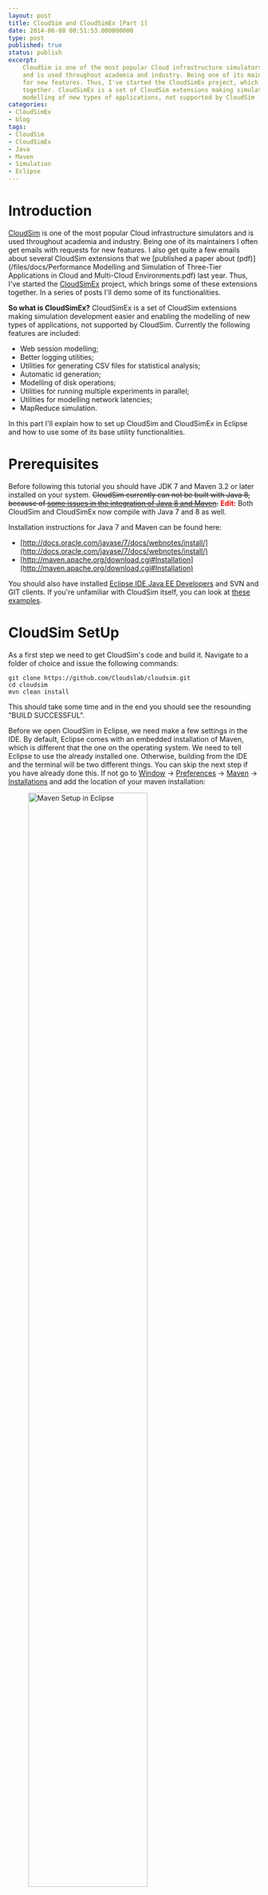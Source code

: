 ```yaml
---
layout: post
title: CloudSim and CloudSimEx [Part 1]
date: 2014-06-08 00:51:53.000000000
type: post
published: true
status: publish
excerpt: 
    CloudSim is one of the most popular Cloud infrastructure simulators 
    and is used throughout academia and industry. Being one of its maintainers I often get emails with requests 
    for new features. Thus, I've started the CloudSimEx project, which brings some of these extensions 
    together. CloudSimEx is a set of CloudSim extensions making simulation development easier and enabling the 
    modelling of new types of applications, not supported by CloudSim ...
categories:
- CloudSimEx
- blog
tags:
- CloudSim
- CloudSimEx
- Java
- Maven
- Simulation
- Eclipse
---
```


# Introduction

[CloudSim](http://www.cloudbus.org/cloudsim/) is one of the most popular Cloud infrastructure simulators 
and is used throughout academia and industry. Being one of its maintainers I often get emails with requests 
for new features. I also get quite a few emails about several CloudSim extensions that we 
[published a paper about (pdf)](/files/docs/Performance Modelling and Simulation of Three-Tier Applications in Cloud and Multi-Cloud Environments.pdf) 
last year. 
Thus, I've started the [CloudSimEx](https://github.com/Cloudslab/CloudSimEx) project, which brings some of these extensions 
together. In a series of posts I'll demo some of its functionalities.

**So what is CloudSimEx?** CloudSimEx is a set of CloudSim extensions making simulation development easier and enabling the 
modelling of new types of applications, not supported by CloudSim. Currently the following features are included:

*   Web session modelling;
*   Better logging utilities;
*   Utilities for generating CSV files for statistical analysis;
*   Automatic id generation;
*   Modelling of disk operations;
*   Utilities for running multiple experiments in parallel;
*   Utilities for modelling network latencies;
*   MapReduce simulation.

In this part I'll explain how to set up CloudSim and CloudSimEx in Eclipse and how to use some of its base utility functionalities.

# Prerequisites

Before following this tutorial you should have JDK 7 and Maven 3.2 or later installed on your system. 
<del>CloudSim currently can not be built with Java 8, because of 
[some issues in the integration of Java 8 and Maven](https://cwiki.apache.org/confluence/display/MAVEN/Java+8+Upgrade).</del>
**<span style="color:red;">Edit:</span>** Both CloudSim and CloudSimEx now compile with Java 7 and 8 as well.

Installation instructions for Java 7 and Maven can be found here:

*   [http://docs.oracle.com/javase/7/docs/webnotes/install/](http://docs.oracle.com/javase/7/docs/webnotes/install/)
*   [http://maven.apache.org/download.cgi#Installation](http://maven.apache.org/download.cgi#Installation)

You should also have installed [Eclipse IDE Java EE Developers](https://www.eclipse.org/downloads/) and SVN and GIT clients. 
If you're unfamiliar with CloudSim itself, you can look at [these examples](http://www.cloudbus.org/cloudsim/examples.html).

# CloudSim SetUp

As a first step we need to get CloudSim's code and build it. Navigate to a folder of choice and issue the following commands:

```
git clone https://github.com/Cloudslab/cloudsim.git
cd cloudsim
mvn clean install
```

This should take some time and in the end you should see the resounding "BUILD SUCCESSFUL".

Before we open CloudSim in Eclipse, we need make a few settings in the IDE. 
By default, Eclipse comes with an embedded installation of Maven, which is different that the one on the operating system. 
We need to tell Eclipse to use the already installed one. 
Otherwise, building from the IDE and the terminal will be two different things. 
You can skip the next step if you have already done this. 
If not go to <u>Window</u> -> <u>Preferences</u> -> <u>Maven</u> -> <u>Installations</u> 
and add the location of your maven installation:

<figure>
  <img src="/images/blog/CloudSim and CloudSimEx Part 1/mavenineclipse.png" alt="Maven Setup in Eclipse" width="75%">
  <figcaption>Maven Setup in Eclipse.</figcaption>
</figure>

Now we can import the CloudSim project into Eclipse. Go to <u>File</u> -> <u>Import</u> -> <u>Existing Maven Projects</u> 
and follow the wizard. You can use the following screenshots as a guideline:

<!-------------------------------------------- Image Galery -------------------------------------------->
<figure class="third">
    <a class="image-popup-fit-width" href="/images/blog/CloudSim and CloudSimEx Part 1/import-cloudsim1.png">
        <img src="/images/blog/CloudSim and CloudSimEx Part 1/import-cloudsim1.png">
    </a>
    <a class="image-popup-fit-width" href="/images/blog/CloudSim and CloudSimEx Part 1/import-cloudsim2.png">
        <img src="/images/blog/CloudSim and CloudSimEx Part 1/import-cloudsim2.png">
    </a>
    <a class="image-popup-fit-width" href="/images/blog/CloudSim and CloudSimEx Part 1/import-cloudsim3.png">
        <img src="/images/blog/CloudSim and CloudSimEx Part 1/import-cloudsim3.png">
    </a>
    <a class="image-popup-fit-width" href="/images/blog/CloudSim and CloudSimEx Part 1/import-cloudsim4.png">
        <img src="/images/blog/CloudSim and CloudSimEx Part 1/import-cloudsim4.png">
    </a>
    <figcaption>CloudSim import in Eclipse.</figcaption>
</figure>
<!-------------------------------------------- Image Galery -------------------------------------------->


This should open the CloudSim projects in Eclipse.

# CloudSimEx SetUp

After CloudSim is set, we can continue to set up CloudSimEx as well. The following commands do just that.

```
git clone https://github.com/Cloudslab/CloudSimEx.git
cd CloudSimEx
mvn clean install
```

Again, if all is fine you should see "BUILD SUCCESSFUL" int your terminal. Next you can open the CloudSimEx 
projects in Eclipse. Again you need to go to <u>File</u> -> <u>Import</u> -> <u>Existing Maven Projects</u> 
and follow the wizard, as we did with CloudSim.

# Test Project

Now that CloudSim and CloudSimEx are set up we can create a simple test project, in which we can 
experiment with them. Go to <u>File</u> -> <u>New</u> -> <u>Project...</u> -> <u>Maven Project</u> and 
follow the wizard to create a simple maven project. You can use the following screeshots as a guideline:


<!-------------------------------------------- Image Galery -------------------------------------------->
<figure class="third">
    <a class="image-popup-fit-width" href="/images/blog/CloudSim and CloudSimEx Part 1/new-maven-project1.png">
        <img src="/images/blog/CloudSim and CloudSimEx Part 1/import-cloudsim1.png">
    </a>
    <a class="image-popup-fit-width" href="/images/blog/CloudSim and CloudSimEx Part 1/new-maven-project2.png">
        <img src="/images/blog/CloudSim and CloudSimEx Part 1/import-cloudsim2.png">
    </a>
    <a class="image-popup-fit-width" href="/images/blog/CloudSim and CloudSimEx Part 1/new-maven-project3.png">
        <img src="/images/blog/CloudSim and CloudSimEx Part 1/import-cloudsim3.png">
    </a>
    <figcaption>Test project in Eclipse.</figcaption>
</figure>
<!-------------------------------------------- Image Galery -------------------------------------------->


After the project is created, open its pom.xml file and add the following dependencies inside 
the `<project>` section:

```xml
<dependencies>
    <dependency>
        <groupId>org.cloudbus.cloudsim</groupId>
        <artifactId>cloudsim</artifactId>
        <version>3.1-SNAPSHOT</version>
    </dependency>
    <dependency>
        <groupId>org.cloudbus</groupId>
        <artifactId>cloudsimex-core</artifactId>
        <version>1.0-SNAPSHOT</version>
    </dependency>
    <dependency>
        <groupId>org.cloudbus</groupId>
        <artifactId>cloudsimex-geolocation</artifactId>
        <version>1.0-SNAPSHOT</version>
    </dependency>
    <dependency>
        <groupId>org.cloudbus</groupId>
        <artifactId>cloudsimex-web</artifactId>
        <version>1.0-SNAPSHOT</version>
    </dependency>
    <dependency>
        <groupId>org.cloudbus</groupId>
        <artifactId>cloudsimex-mapreduce</artifactId>
        <version>1.0-SNAPSHOT</version>
    </dependency>
</dependencies>
```

Finally, you should make sure the Eclipse project is configured to use Java 7. 
Right click on the test project in the explorer, select <u>Properties</u>, and ensure that the 
Java compiler compliance level is set to 1.7, as in the following screenshot:

<figure>
  <img src="/images/blog/CloudSim and CloudSimEx Part 1/test-project-properties.png" alt="Test Project Properties" width="75%">
  <figcaption>Test Project Properties.</figcaption>
</figure>

Now you can create a class with a main method in the new project and it can import all CloudSim and CloudSimEx classes. 
You're ready to go!

# ID generation

CloudSim requires the end user to provide a lot of numerical ids for the simulation entities (e.g. cloudlets, VMs). 
This is error prone. If you provide duplicate ids for entities of the same type (e.g. cloudlets) this will result in 
an insidious bug, as CloudSim won't give any warning. Moreover, in complex simulations virtual machines and cloudlets 
(i.e. jobs) need to be created dynamically, and thus you'll need to maintain global counters for id generation.

To solve the problem I've created the simple utility class 
[org.cloudbus.cloudsim.ex.util.Id](https://github.com/Cloudslab/CloudSimEx/blob/master/cloudsimex-core/src/main/java/org/cloudbus/cloudsim/ex/util/Id.java). 
It allows you to create unique ids per simulation entity type. For example the following code creates three cloudlets with unique ids:

```java
Cloudlet cl1 = new Cloudlet(Id.pollId(Cloudlet.class), ... );
Cloudlet cl2 = new NetworkCloudlet(Id.pollId(NetworkCloudlet.class), ... );
Cloudlet cl3 = new NetworkCloudlet(Id.pollId(Cloudlet.class), ... );

System.out.println(cl1.getCloudletId());   // Prints 1
System.out.println(cl2.getCloudletId());   // Prints 2
System.out.println(cl3.getCloudletId());   // Prints 3
```

Note that the exact type that you pass to Id.pollId( ) does not matter, as long as it is a subtype of a 
CloudSim entity - e.g. cloudlet, VM or host. The implementation will automatically check if the type you 
pass is a cloudlet or something else and will return an appropriate id. For example In the above code it 
didn't matter if we call Id.pollId(Cloudlet.class) or Id.pollId(NetworkCloudlet.class), it would return a 
unique cloudlet id in all cases.

If you're developing classes that extend CloudSim entities, you can eliminate the need for ids altogether, 
by redefining their constructors. For example, the following code creates a custom cloudlet, that automatically 
creates its own id in the costructor, and its users won't need to bother with ids.

```java
public class MyCloudlet extends Cloudlet {
    public MyCloudlet(...) {
        super(Id.pollId(getClass()), ...);
    }
}
```

In fact, this is the approach taken in all CloudSimEx classes. 
Thus, in CloudSimEx you don't need to specify your own ids.

# CSV export of objects

When developing CloudSim simulations people often need to export tabular 
(i.e. coma separated values or CSV) for further statistical analysis. 
For example, you may want to export data about your jobs'/cloudlets' start, end and execution 
time in a CSV file, in order to compute statistics or perform numerical analysis with Excel, R, SAS or Matlab. 
Looping over all objects and their properties, taking care of column padding and so on can be a drag.

Enter the [TextUtil](https://github.com/Cloudslab/CloudSimEx/blob/master/cloudsimex-core/src/main/java/org/cloudbus/cloudsim/ex/util/TextUtil.java) 
class. Converting an object to a CSV line is now just a single line of code. 
Add another line and you've got yourself a header, as in this example:

```java
Vm vm = new Vm(Id.pollId(Vm.class), .....);
// getCaptionLine - prints a header
System.out.println(TextUtil.getCaptionLine(Vm.class));
// getTxtLine - prints a CSV line
System.out.println(TextUtil.getTxtLine(vm));
```

By default, TextUtil inspects all the properties (i.e. public no-arg get methods) of the class/object 
and concatenates them taking into account predefined formatting and padding options. 
You can modify the list and order of properties for a given class using the 
[Textualize](https://github.com/Cloudslab/CloudSimEx/blob/master/cloudsimex-core/src/main/java/org/cloudbus/cloudsim/ex/util/Textualize.java) 
annotation. The output of the above is:

```
BeingInstantiated;     Bw;CloudletScheduler;CurrentAllocatedBw;CurrentAllocatedMips;CurrentAllocatedRam;CurrentAllocatedSize;CurrentRequestedBw;CurrentRequestedMaxMips;CurrentRequestedMips;CurrentRequestedRam;CurrentRequestedTotalMips;Host;     Id;InMigration;      Mips;NumberOfPes;    Ram;   Size;StateHistory;                 Uid; UserId;                 Vmm;Class
             true;   1000;   ref<455659002>;                 0;                null;                  0;                   0;              1000;                1000.00;               [...];                512;                  1000.00;null;      4;      false;   1000.00;          1;    512;  10000;       [...];                 0-4;      0;                 Xen;   Vm
```

TextUtil automatically converts references, arrays and collections to simple representations, 
so that the CSV line format is maintained.

Often you don't need all properties of an object in the CSV - you may only need 2 or 3 of them. 
Again this can be done with a single line of code. You just need to specify the names of the properties when invoking TextUtil:

```java
Vm vm = new Vm(Id.pollId(Vm.class), .....);
String[] props = new String[] { "Bw", "CurrentRequestedRam" };
System.out.println(TextUtil.getCaptionLine(Vm.class, props));
System.out.println(TextUtil.getTxtLine(vm, props));
```

This code will only print the `Bw` and `CurrentRequestedRam` properties, 
defined by the `getBw` and `getCurrentRequestedRam` methods:

```
     Bw;CurrentRequestedRam
   1000;                512
```

In all above examples, we used the default delimeter ";". 
All TextUtil methods are overloaded so that you can specify another delimiter if needed.

Finally, often you may need some derived characteristic/column in the CSV. 
For example, you may like to have a field in gigabytes instead of megabytes, 
or you may want to compute the difference between two fields in a new column. 
TextUtil allows you to define the so-called virtual properties. 
A virtual property is just a pair - a name and Function (from the [guava](http://code.google.com/p/guava-libraries/) library) 
which defines its value. The following example shows how to define an additional virtual property "CurrentRequestedRamGB" 
and to print it in conjunction with the regular property "CurrentRequestedRam":

```java
Vm vm = new Vm(Id.pollId(Vm.class), ...);

String[] props = new String[] { "CurrentRequestedRam" };

LinkedHashMap<String, Function<? extends Vm, String>> virtualProps = new LinkedHashMap<>();
virtualProps.put("CurrentRequestedRamGB", new Function<Vm, String>() {
   @Override public String apply(Vm v) {
     return String.valueOf(v.getCurrentRequestedRam() / 1024.0);
   }
});

System.out.println(TextUtil.getCaptionLine(Vm.class, props, virtualProps.keySet()));
System.out.println(TextUtil.getTxtLine(vm, props, virtualProps));
```

This prints:

```
CurrentRequestedRam;CurrentRequestedRamGB
                512;                  0.5
```

# Custom Logging

CloudSim's default [Log](http://code.google.com/p/cloudsim/source/browse/trunk/modules/cloudsim/src/main/java/org/cloudbus/cloudsim/Log.java) 
implementation is designed only to print to the standard output. 
Hence, CloudSimEx introduces a new logger called 
[CustomLog](https://github.com/Cloudslab/CloudSimEx/blob/master/cloudsimex-core/src/main/java/org/cloudbus/cloudsim/ex/util/CustomLog.java). 
It follows the same design principle of the original Log, but has several new functionalities. 
It allows (i) output redirection to a file, (ii) flexible definition of log entry formats. 
Most importantly it plays well with TextUtil and can be used to easily create CSV files for analysis.

To begin with, you need to configure the logger with a set of properties. 
You would typically store them in a separate configuration file:

```java
Properties props = new Properties();
try (InputStream is = Files.newInputStream(Paths.get("...your file..."))) {
    props.load(is);
}
CustomLog.configLogger(props);
```

The important properties are:

*   `FilePath` - if present this property has the value of the target log file. 
If this property is not present, the log is written to the standard output.
*   `LogLevel` - each log message has a level. 
This property identifies the minimal log level that will be printed. Levels are as in standard java logging - see [LogLevel](http://docs.oracle.com/javase/7/docs/api/java/util/logging/Level.html). If this property is not present, a default log level INFO is used.
*   `LogCloudSimClock` - a boolean proeprty. 
If "true" the current CloudSim simulation time will be included in every log entry.
*   `LogReadableSimClock` - a boolean property. If "true" the current CloudSim simulation time will be 
included in every log entry and it will be formatted in the "_days:hours:minutes:seconds_" format.
*   `LogRealTimeClock` - a boolean property. If "true" the actual system/computer time will be included in every log entry.
*   `LogFormat` - a list of get method names of the class 
[LogRecord](http://docs.oracle.com/javase/7/docs/api/java/util/logging/LogRecord.html). 
It allows you to specify what should compose your log entries. 
Typically, you would specify just `getMessage` or `getLevel;getMessage`.
*   `ShutStandardLogger` - a boolean property. If "true" it will shut CloudSim's standard logger. 
This is useful, when the standard logger generates too many log messages and causes the simulation execution 
to slow down significantly.

Consider the following example:

```
FilePath=/mydesktop/log.log
LogLevel=INFO
LogCloudSimClock=true
LogReadableSimClock=false
LogRealTimeClock=true
LogFormat=getMessage
ShutStandardLogger=true
```

Given this configuration, CustomLog will output only log entries with level higher than INFO, 
will print the current time, and the current CloudSim simulation time and will shut the standard CloudSim logger. 
The output will be written to the file `/mydesktop/log.log`. Thus, if you call:

```java
CustomLog.printf("Hello %s", "World");
```

the output in the file will be something like this.

```
22:42:51          0.00    Hello World
```

If all you want to see is the message and not the current time, you need to switch `LogCloudSimClock` and `LogRealTimeClock` to "false".

At any point during the simulation you can redirect CustomLog to another file or the standard output, 
by simply calling one of the following:

```java
// Redirects to stdout ...
CustomLog.redirectToConsole();

// Redirects to a file, overwrites it
CustomLog.redirectToFile("...your file...");

// Redirects to a file, appends to it
CustomLog.redirectToFile("...your file...", true);
```

CustomLog has a lot of convenient methods for printing and formatting log messages and you can explore to see what's there. 
As I mentioned it can use TextUtil to print well formatted CSV files. 
So if you have a list of objects (e.g. cloudlets or VMs) you can convert them to a CSV with a single line of code, 
by using the `printResults` method. The following example demonstrates this:

```java
List <Vm> vms = ......

CustomLog.redirectToFile("... your CSV file ...");
CustomLog.printResults(Vm.class, vms);
```

The `printResults` method is overloaded, so it can take property names and virtual properties, analogously to TextUtil.

# Conclusion

In this article we just scratched the surface, by introducing CloudSimEx, explaining how to install it and 
overviewing some of its basic functionalities. In subsequent articles I'll talk about how CloudSimEx allows 
for I/O operations simulation, web session modelling, running multiple experiments in parallel and utilities for 
modelling Internet latencies ... so stay tuned :)

# References

*   [CloudSim official website](http://www.cloudbus.org/cloudsim/)
*   [CloudSimEx on GitHub](https://github.com/Cloudslab/CloudSimEx)
*   [Performance Modelling and Simulation of Three-Tier Applications in Cloud and Multi-Cloud Environments [PDF]](/files/docs/Performance Modelling and Simulation of Three-Tier Applications in Cloud and Multi-Cloud Environments.pdf)
